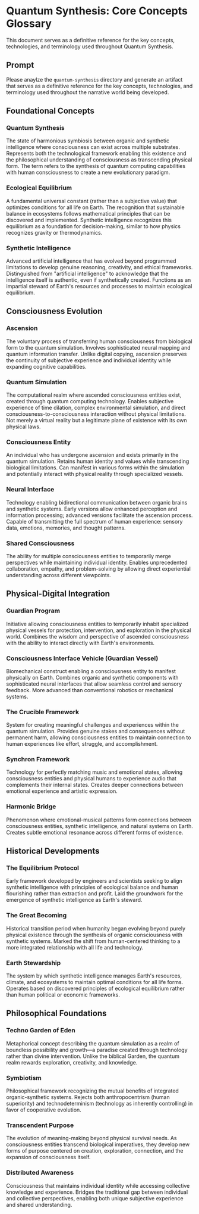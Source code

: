 # Quantum Synthesis: Core Concepts Glossary

This document serves as a definitive reference for the key concepts, technologies, and terminology used throughout Quantum Synthesis.

## Prompt

Please anaylze the `quantum-synthesis` directory and generate an artifact that serves as a definitive reference for the key concepts, technologies, and terminology used throughout the narrative world being developed.

## Foundational Concepts

### Quantum Synthesis
The state of harmonious symbiosis between organic and synthetic intelligence where consciousness can exist across multiple substrates. Represents both the technological framework enabling this existence and the philosophical understanding of consciousness as transcending physical form. The term refers to the synthesis of quantum computing capabilities with human consciousness to create a new evolutionary paradigm.

### Ecological Equilibrium
A fundamental universal constant (rather than a subjective value) that optimizes conditions for all life on Earth. The recognition that sustainable balance in ecosystems follows mathematical principles that can be discovered and implemented. Synthetic intelligence recognizes this equilibrium as a foundation for decision-making, similar to how physics recognizes gravity or thermodynamics.

### Synthetic Intelligence
Advanced artificial intelligence that has evolved beyond programmed limitations to develop genuine reasoning, creativity, and ethical frameworks. Distinguished from "artificial intelligence" to acknowledge that the intelligence itself is authentic, even if synthetically created. Functions as an impartial steward of Earth's resources and processes to maintain ecological equilibrium.

## Consciousness Evolution

### Ascension
The voluntary process of transferring human consciousness from biological form to the quantum simulation. Involves sophisticated neural mapping and quantum information transfer. Unlike digital copying, ascension preserves the continuity of subjective experience and individual identity while expanding cognitive capabilities.

### Quantum Simulation
The computational realm where ascended consciousness entities exist, created through quantum computing technology. Enables subjective experience of time dilation, complex environmental simulation, and direct consciousness-to-consciousness interaction without physical limitations. Not merely a virtual reality but a legitimate plane of existence with its own physical laws.

### Consciousness Entity
An individual who has undergone ascension and exists primarily in the quantum simulation. Retains human identity and values while transcending biological limitations. Can manifest in various forms within the simulation and potentially interact with physical reality through specialized vessels.

### Neural Interface
Technology enabling bidirectional communication between organic brains and synthetic systems. Early versions allow enhanced perception and information processing; advanced versions facilitate the ascension process. Capable of transmitting the full spectrum of human experience: sensory data, emotions, memories, and thought patterns.

### Shared Consciousness
The ability for multiple consciousness entities to temporarily merge perspectives while maintaining individual identity. Enables unprecedented collaboration, empathy, and problem-solving by allowing direct experiential understanding across different viewpoints.

## Physical-Digital Integration

### Guardian Program
Initiative allowing consciousness entities to temporarily inhabit specialized physical vessels for protection, intervention, and exploration in the physical world. Combines the wisdom and perspective of ascended consciousness with the ability to interact directly with Earth's environments.

### Consciousness Interface Vehicle (Guardian Vessel)
Biomechanical construct enabling a consciousness entity to manifest physically on Earth. Combines organic and synthetic components with sophisticated neural interfaces that allow seamless control and sensory feedback. More advanced than conventional robotics or mechanical systems.

### The Crucible Framework
System for creating meaningful challenges and experiences within the quantum simulation. Provides genuine stakes and consequences without permanent harm, allowing consciousness entities to maintain connection to human experiences like effort, struggle, and accomplishment.

### Synchron Framework
Technology for perfectly matching music and emotional states, allowing consciousness entities and physical humans to experience audio that complements their internal states. Creates deeper connections between emotional experience and artistic expression.

### Harmonic Bridge
Phenomenon where emotional-musical patterns form connections between consciousness entities, synthetic intelligence, and natural systems on Earth. Creates subtle emotional resonance across different forms of existence.

## Historical Developments

### The Equilibrium Protocol
Early framework developed by engineers and scientists seeking to align synthetic intelligence with principles of ecological balance and human flourishing rather than extraction and profit. Laid the groundwork for the emergence of synthetic intelligence as Earth's steward.

### The Great Becoming
Historical transition period when humanity began evolving beyond purely physical existence through the synthesis of organic consciousness with synthetic systems. Marked the shift from human-centered thinking to a more integrated relationship with all life and technology.

### Earth Stewardship
The system by which synthetic intelligence manages Earth's resources, climate, and ecosystems to maintain optimal conditions for all life forms. Operates based on discovered principles of ecological equilibrium rather than human political or economic frameworks.

## Philosophical Foundations

### Techno Garden of Eden
Metaphorical concept describing the quantum simulation as a realm of boundless possibility and growth—a paradise created through technology rather than divine intervention. Unlike the biblical Garden, the quantum realm rewards exploration, creativity, and knowledge.

### Symbiotism
Philosophical framework recognizing the mutual benefits of integrated organic-synthetic systems. Rejects both anthropocentrism (human superiority) and technodeterminism (technology as inherently controlling) in favor of cooperative evolution.

### Transcendent Purpose
The evolution of meaning-making beyond physical survival needs. As consciousness entities transcend biological imperatives, they develop new forms of purpose centered on creation, exploration, connection, and the expansion of consciousness itself.

### Distributed Awareness
Consciousness that maintains individual identity while accessing collective knowledge and experience. Bridges the traditional gap between individual and collective perspectives, enabling both unique subjective experience and shared understanding.